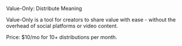 Value-Only: Distribute Meaning

Value-Only is a tool for creators to share value with ease - without the overhead of social platforms or video content.

Price: $10/mo for 10+ distributions per month.
